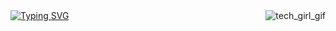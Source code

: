 <td>
  <a href="https://git.io/typing-svg"><img src="https://readme-typing-svg.demolab.com/?font=forte&weight=30&size=30&duration=2000&pause=800&color=F400F7&center=true&vCenter=true&random=false&width=500&height=100&lines=Hello+there%F0%9F%91%8B;I+am+Nibedita+Chakraborty;You+are+meeting+an+...;Engineer+%26+Developer;Make+Sure+to+visit+all+repos+%E2%9C%8C;See+ya!+%F0%9F%98%8E" alt="Typing SVG" /></a>
</td>
<td>
  <img alt="tech_girl_gif" align="right" src="https://github.com/nibedita6302/nibedita6302/assets/145376728/b0d6e26a-6c93-4bcd-bc7f-0827edd6265e"/>
</td>

<!--
**nibedita6302/nibedita6302** is a ✨ _special_ ✨ repository because its `README.md` (this file) appears on your GitHub profile.

Here are some ideas to get you started:

- 🔭 I’m currently working on ...
- 🌱 I’m currently learning ...
- 👯 I’m looking to collaborate on ...
- 🤔 I’m looking for help with ...
- 💬 Ask me about ...
- 📫 How to reach me: ...
- 😄 Pronouns: ...
- ⚡ Fun fact: ...
-->
